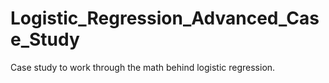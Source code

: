 # Logistic_Regression_Advanced_Case_Study
Case study to work through the math behind logistic regression.
